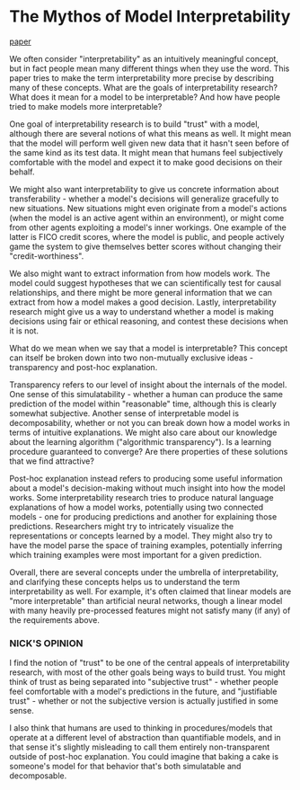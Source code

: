 # The Mythos of Model Interpretability

[paper](https://arxiv.org/abs/1606.03490)

We often consider "interpretability" as an intuitively meaningful concept, but in fact people mean many different things when they use the word. This paper tries to make the term interpretability more precise by describing many of these concepts. What are the goals of interpretability research? What does it mean for a model to be interpretable? And how have people tried to make models more interpretable?

One goal of interpretability research is to build "trust" with a model, although there are several notions of what this means as well. It might mean that the model will perform well given new data that it hasn't seen before of the same kind as its test data. It might mean that humans feel subjectively comfortable with the model and expect it to make good decisions on their behalf. 

We might also want interpretability to give us concrete information about transferability - whether a model's decisions will generalize gracefully to new situations. New situations might even originate from a model's actions (when the model is an active agent within an environment), or might come from other agents exploiting a model's inner workings. One example of the latter is FICO credit scores, where the model is public, and people actively game the system to give themselves better scores without changing their "credit-worthiness".

We also might want to extract information from how models work. The model could suggest hypotheses that we can scientifically test for causal relationships, and there might be more general information that we can extract from how a model makes a good decision. Lastly, interpretability research might give us a way to understand whether a model is making decisions using fair or ethical reasoning, and contest these decisions when it is not.

What do we mean when we say that a model is interpretable? This concept can itself be broken down into two non-mutually exclusive ideas - transparency and post-hoc explanation.

Transparency refers to our level of insight about the internals of the model. One sense of this simulatability - whether a human can produce the same prediction of the model within "reasonable" time, although this is clearly somewhat subjective. Another sense of interpretable model is decomposability, whether or not you can break down how a model works in terms of intuitive explanations. We might also care about our knowledge about the learning algorithm ("algorithmic transparency"). Is a learning procedure guaranteed to converge? Are there properties of these solutions that we find attractive?

Post-hoc explanation instead refers to producing some useful information about a model's decision-making without much insight into how the model works. Some interpretability research tries to produce natural language explanations of how a model works, potentially using two connected models - one for producing predictions and another for explaining those predictions. Researchers might try to intricately visualize the representations or concepts learned by a model. They might also try to have the model parse the space of training examples, potentially inferring which training examples were most important for a given prediction.

Overall, there are several concepts under the umbrella of interpretability, and clarifying these concepts helps us to understand the term interpretability as well. For example, it's often claimed that linear models are "more interpretable" than artificial neural networks, though a linear model with many heavily pre-processed features might not satisfy many (if any) of the requirements above.


### NICK'S OPINION
I find the notion of "trust" to be one of the central appeals of interpretability research, with most of the other goals being ways to build trust. You might think of trust as being separated into "subjective trust" - whether people feel comfortable with a model's predictions in the future, and "justifiable trust" - whether or not the subjective version is actually justified in some sense.

I also think that humans are used to thinking in procedures/models that operate at a different level of abstraction than quantifiable models, and in that sense it's slightly misleading to call them entirely non-transparent outside of post-hoc explanation. You could imagine that baking a cake is someone's model for that behavior that's both simulatable and decomposable.
